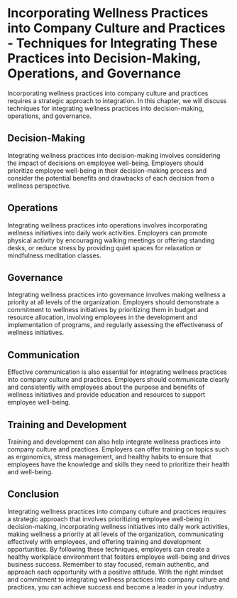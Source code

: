 Incorporating Wellness Practices into Company Culture and Practices - Techniques for Integrating These Practices into Decision-Making, Operations, and Governance
=============================================================================================================================================================================

Incorporating wellness practices into company culture and practices requires a strategic approach to integration. In this chapter, we will discuss techniques for integrating wellness practices into decision-making, operations, and governance.

Decision-Making
---------------

Integrating wellness practices into decision-making involves considering the impact of decisions on employee well-being. Employers should prioritize employee well-being in their decision-making process and consider the potential benefits and drawbacks of each decision from a wellness perspective.

Operations
----------

Integrating wellness practices into operations involves incorporating wellness initiatives into daily work activities. Employers can promote physical activity by encouraging walking meetings or offering standing desks, or reduce stress by providing quiet spaces for relaxation or mindfulness meditation classes.

Governance
----------

Integrating wellness practices into governance involves making wellness a priority at all levels of the organization. Employers should demonstrate a commitment to wellness initiatives by prioritizing them in budget and resource allocation, involving employees in the development and implementation of programs, and regularly assessing the effectiveness of wellness initiatives.

Communication
-------------

Effective communication is also essential for integrating wellness practices into company culture and practices. Employers should communicate clearly and consistently with employees about the purpose and benefits of wellness initiatives and provide education and resources to support employee well-being.

Training and Development
------------------------

Training and development can also help integrate wellness practices into company culture and practices. Employers can offer training on topics such as ergonomics, stress management, and healthy habits to ensure that employees have the knowledge and skills they need to prioritize their health and well-being.

Conclusion
----------

Integrating wellness practices into company culture and practices requires a strategic approach that involves prioritizing employee well-being in decision-making, incorporating wellness initiatives into daily work activities, making wellness a priority at all levels of the organization, communicating effectively with employees, and offering training and development opportunities. By following these techniques, employers can create a healthy workplace environment that fosters employee well-being and drives business success. Remember to stay focused, remain authentic, and approach each opportunity with a positive attitude. With the right mindset and commitment to integrating wellness practices into company culture and practices, you can achieve success and become a leader in your industry.
